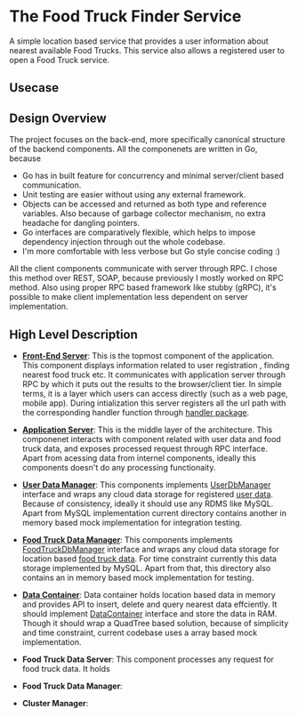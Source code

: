 # The Food Truck Finder Service
A simple location based service that provides a user information about nearest available Food Trucks. This service also allows a registered user to open a Food Truck service.

## Usecase

## Design Overview

The project focuses on the back-end, more specifically canonical structure of the backend components. All the componenets are written in Go, because

- Go has in built feature for concurrency and minimal server/client based communication.
- Unit testing are easier without using any external framework.
- Objects can be accessed and returned as both type and reference variables. Also because of garbage collector mechanism, no extra headache for dangling pointers.
- Go interfaces are comparatively flexible, which helps to impose dependency injection through out the whole codebase.
- I'm more comfortable with less verbose but Go style concise coding :)

All the client components communicate with server through RPC. I chose this method over REST, SOAP, because previously I mostly worked on RPC method. Also using proper RPC based framework like stubby (gRPC), it's possible to make client implementation less dependent on server implementation. 

## High Level Description 

* **[Front-End Server](https://github.com/linkin7/FoodTruck/tree/master/src/frontendserver)**: This is the topmost component of the application. This component displays information related to user registration , finding nearest food truck etc. It communicates with application server through RPC by which it puts out the results to the browser/client tier. In simple terms, it is a layer which users can access directly (such as a web page, mobile app). During intialization this server registers all the url path with the corresponding handler function through [handler package](https://github.com/linkin7/FoodTruck/tree/master/src/frontendserver/handler).

* **[Application Server](https://github.com/linkin7/FoodTruck/tree/master/src/applicationserver)**: This is the middle layer of the architecture. This componenet interacts with component related with user data and food truck data, and exposes processed request through RPC interface. Apart from acessing data from internel components, ideally this components doesn't do any processing functionaity.

* **[User Data Manager](https://github.com/linkin7/FoodTruck/tree/master/src/userdb)**: This components implements [UserDbManager](https://github.com/linkin7/FoodTruck/blame/master/src/common/data_manager_interface.go#L17) interface and wraps any cloud data storage for registered [user data](https://github.com/linkin7/FoodTruck/blob/master/src/sql_command.txt). Because of consistency, ideally it should use any RDMS like MySQL. Apart from MySQL implementation current directory contains another in memory based mock implementation for integration testing.

* **[Food Truck Data Manager](https://github.com/linkin7/FoodTruck/tree/master/src/foodtruckdb)**: This components implements [FoodTruckDbManager](https://github.com/linkin7/FoodTruck/blob/master/src/common/data_manager_interface.go#L6) interface and wraps any cloud data storage for location based [food truck data](https://github.com/linkin7/FoodTruck/blob/master/src/sql_command.txt). For time constraint currently this data storage implemented by MySQL. Apart from that, this directory also contains an in memory based mock implementation for testing.

* **[Data Container](https://github.com/linkin7/FoodTruck/tree/master/src/datacontainer/)**: Data container holds location based data in memory and provides API to insert, delete and query nearest data effciently. It should implement [DataContainer](https://github.com/linkin7/FoodTruck/blob/master/src/common/data_manager_interface.go#L25) interface and store the data in RAM. Though it should wrap a QuadTree based solution, because of simplicity and time constraint, current codebase uses a array based mock implementation.

* **Food Truck Data Server**: This component processes any request for food truck data. It holds 


* **Food Truck Data Manager**:

* **Cluster Manager**:
